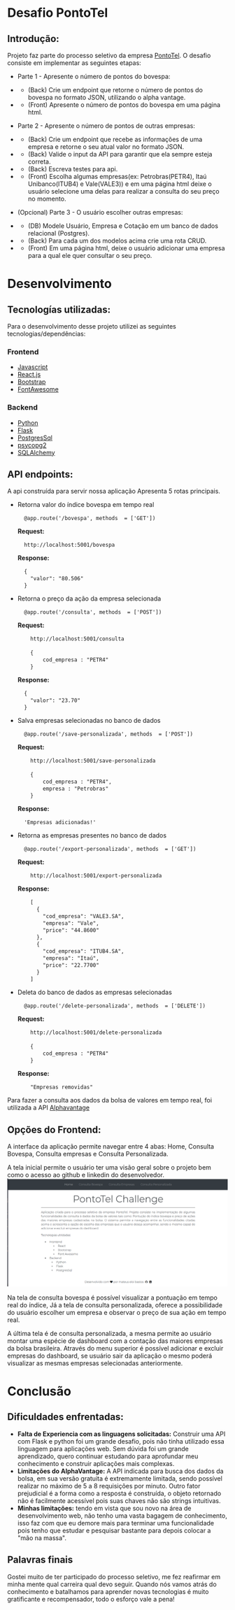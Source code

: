 # Desafio PontoTel

## Introdução:

Projeto faz parte do processo seletivo da empresa [PontoTel](https://www.pontotel.com.br/). O desafio consiste em implementar as seguintes etapas:

- Parte 1 - Apresente o número de pontos do bovespa:

- - (Back) Crie um endpoint que retorne o número de pontos do bovespa no formato JSON, utilizando o alpha vantage.
- - (Front) Apresente o número de pontos do bovespa em uma página html.

- Parte 2 - Apresente o número de pontos de outras empresas:

- - (Back) Crie um endpoint que recebe as informações de uma empresa e retorne o seu atual valor no formato JSON.
- - (Back) Valide o input da API para garantir que ela sempre esteja correta.
- - (Back) Escreva testes para api.
- - (Front) Escolha algumas empresas(ex: Petrobras(PETR4), Itaú Unibanco(ITUB4) e Vale(VALE3)) e em uma página html deixe o usuário selecione uma delas para realizar a consulta do seu preço no momento.

- (Opcional) Parte 3 - O usuário escolher outras empresas:

- - (DB) Modele Usuário, Empresa e Cotação em um banco de dados relacional (Postgres).

- - (Back) Para cada um dos modelos acima crie uma rota CRUD.

- - (Front) Em uma página html, deixe o usuário adicionar uma empresa para a qual ele quer consultar o seu preço.

# Desenvolvimento

## Tecnologías utilizadas:

Para o desenvolvimento desse projeto utilizei as seguintes tecnologias/dependências:

### Frontend

- [Javascript](https://www.ecma-international.org/ecma-262/10.0/index.html#Title)
- [React.js](https://pt-br.reactjs.org/)
- [Bootstrap](https://getbootstrap.com/)
- [FontAwesome](https://fontawesome.com/)

### Backend

- [Python](https://www.python.org/)
- [Flask](https://flask.palletsprojects.com/en/1.1.x/)
- [PostgresSql](https://www.postgresql.org/)
- [psycopg2](https://www.psycopg.org/docs/)
- [SQLAlchemy](https://www.sqlalchemy.org/)

## API endpoints:

A api construída para servir nossa aplicação Apresenta 5 rotas principais.

- Retorna valor do índice bovespa em tempo real

        @app.route('/bovespa', methods  = ['GET'])

  **Request:**


        http://localhost:5001/bovespa


    **Response:**


    	{
    	  "valor": "80.506"
    	}

- Retorna o preço da ação da empresa selecionada

        @app.route('/consulta', methods  = ['POST'])

  **Request:**


    	  http://localhost:5001/consulta

    	  {
    		  cod_empresa : "PETR4"
    	  }




    **Response:**


    	{
    	  "valor": "23.70"
    	}

- Salva empresas selecionadas no banco de dados

        @app.route('/save-personalizada', methods  = ['POST'])

  **Request:**


    	  http://localhost:5001/save-personalizada

    	  {
    		  cod_empresa : "PETR4",
    		  empresa : "Petrobras"
    	  }




    **Response:**

    	'Empresas adicionadas!'

- Retorna as empresas presentes no banco de dados

      	@app.route('/export-personalizada', methods  = ['GET'])

  **Request:**


    	  http://localhost:5001/export-personalizada

    **Response:**

    	  [
    	    {
    	      "cod_empresa": "VALE3.SA",
    	      "empresa": "Vale",
    	      "price": "44.8600"
    	    },
    	    {
    	      "cod_empresa": "ITUB4.SA",
    	      "empresa": "Itaú",
    	      "price": "22.7700"
    	    }
    	  ]

- Deleta do banco de dados as empresas selecionadas

      	@app.route('/delete-personalizada', methods  = ['DELETE'])


    **Request:**


    	  http://localhost:5001/delete-personalizada

    	  {
    		  cod_empresa : "PETR4"
    	  }
    **Response:**

    	  "Empresas removidas"

Para fazer a consulta aos dados da bolsa de valores em tempo real, foi utilizada a API [Alphavantage](https://www.alphavantage.co/documentation/)

## Opções do Frontend:

A interface da aplicação permite navegar entre 4 abas: Home, Consulta Bovespa, Consulta empresas e Consulta Personalizada.

A tela inicial permite o usuário ter uma visão geral sobre o projeto bem como o acesso ao github e linkedin do desenvolvedor.
![Home](/frontend/src/assets/home.png)

Na tela de consulta bovespa é possível visualizar a pontuação em tempo real do índice, Já a tela de consulta personalizada, oferece a possibilidade do usuário escolher um empresa e observar o preço de sua ação em tempo real.

A última tela é de consulta personalizada, a mesma permite ao usuário montar uma espécie de dashboard com a contação das maiores empresas da bolsa brasileira. Através do menu superior é possível adicionar e excluir empresas do dashboard, se usuário sair da aplicação o mesmo poderá visualizar as mesmas empresas selecionadas anteriormente.

# Conclusão

## Dificuldades enfrentadas:

- **Falta de Experiencia com as linguagens solicitadas:** Construir uma API com Flask e python foi um grande desafio, pois não tinha utilizado essa linguagem para aplicações web. Sem dúvida foi um grande aprendizado, quero continuar estudando para aprofundar meu conhecimento e construir aplicações mais complexas.
- **Limitações do AlphaVantage:** A API indicada para busca dos dados da bolsa, em sua versão gratuita é extremamente limitada, sendo possível realizar no máximo de 5 a 8 requisições por minuto. Outro fator prejudicial é a forma como a resposta é construída, o objeto retornado não é facilmente acessível pois suas chaves não são strings intuitivas.
- **Minhas limitações:** tendo em vista que sou novo na área de desenvolvimento web, não tenho uma vasta bagagem de conhecimento, isso faz com que eu demore mais para terminar uma funcionalidade pois tenho que estudar e pesquisar bastante para depois colocar a "mão na massa".

## Palavras finais

Gostei muito de ter participado do processo seletivo, me fez reafirmar em minha mente qual carreira qual devo seguir. Quando nós vamos atrás do conhecimento e batalhamos para aprender novas tecnologias é muito gratificante e recompensador, todo o esforço vale a pena!
